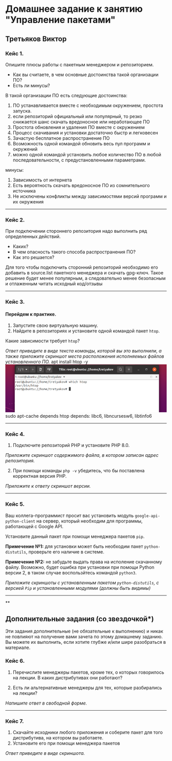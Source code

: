 # Домашнее задание к занятию "Управление пакетами"

Третьяков Виктор
---

### Кейс 1.

Опишите плюсы работы с пакетным менеджером и репозиторием.

* Как вы считаете, в чем основные достоинства такой организации ПО?
* Есть ли минусы?

В такой организации ПО есть следующие достоинства: 
1. ПО устанавливается вместе с необходимым окружением, простота запуска.
2. если репозиторий официальный или популярный, то резко снижается шанс скачать вредоносное  или неработающее ПО
3. Простота обновления и удаления ПО вместе с окружением
4. Процесс скачивания и установки достаточно быстр и легковесен
5. Зачастую бесплатное распространение ПО
6. Возможность одной командой обновить весь пул программ и окружений
7. можно одной командой установить любое количество ПО в любой последовательности, с предустановленными параметрами.

минусы: 
1. Зависимость от интернета
2. Есть вероятность скачать вредоносное ПО из сомнительного источника
3. Не исключены конфликты между зависимостями версий программ и их окружения

---

### Кейс 2.

При подключении стороннего репозитория надо выполнить ряд определенных действий.

* Каких?
* В чем опасность такого способа распространения ПО?
* Как это решается?

Для того чтобы подключить сторонний репозиторий необходимо его добавить в source.list пакетного менеджера и скачать gpg-ключ.
Такое решение будет менее популярным, а следовательно менее безопасным и отлаженным
читать исходный код/отзывы

---

### Кейс 3.

#### Перейдем к практике.

1. Запустите свою виртуальную машину.
2. Найдите в репозиториях и установите одной командой пакет `htop`.

Какие зависимости требует `htop`?

*Ответ приведите в виде текста команды, которой вы это выполнили, а также приложите скриншот места расположения исполняемых файлов установленного ПО.*
apt install htop -y
![](/images/3-02/task1.png "1 скрин 1 задания")
sudo apt-cache depends htop
depends: libc6, libncursesw6, libtinfo6

---

### Кейс 4.

1. Подключите репозиторий PHP и установите PHP 8.0.

*Приложите скриншот содержимого файла, в котором записан адрес репозитория.*

2. При помощи команды `php -v` убедитесь, что бы поставлена корректная версия PHP.

*Приложите к ответу скриншот версии.*

---

### Кейс 5.

Ваш коллега-программист просит вас установить модуль `google-api-python-client` на сервер, который необходим для программы, работающей с Google API.

Установите данный пакет при помощи менеджера пакетов `pip`.

**Примечение №1:** для установки может быть необходим пакет `python-distutils`, проверьте его наличие в системе.

**Примечение №2:** не забудьте выдать права на исполение скачанному файлу. Возможно, будет ошибка при установки при помощи Python версии 2, в таком случае воспользйтесь командой `python3`.

*Приложите скриншоты  с установленным пакетом `python-distutils`, с версией `Pip` и установленными модулями (должны быть видимы)*

---

**

## Дополнительные задания (со звездочкой*)
Эти задания дополнительные (не обязательные к выполнению) и никак не повлияют на получение вами зачета по этому домашнему заданию. Вы можете их выполнить, если хотите глубже и/или шире разобраться в материале.

### Кейс 6.

1. Перечислите менеджеры пакетов, кроме тех, о которых говорилось на лекции.
В каких дистрибутивах они работают?

2. Есть ли альтернативные менеджеры для тех, которые разбирались на лекции?

*Напишите ответ в свободной форме.*

---

### Кейс 7.

1. Скачайте исходники любого приложения и соберите пакет для того дистрибутива, на котором вы работаете.
2. Установите его при помощи менеджера пакетов

*Ответ приведите в виде скриншота.*
